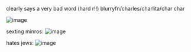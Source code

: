 clearly says a very bad word (hard r!!)
blurryfn/charles/charlita/char char

![image](https://github.com/user-attachments/assets/300c0ebf-6c19-450f-961b-5de123f9e5af)

sexting minros:
![image](https://github.com/user-attachments/assets/7140883d-df24-4972-81ba-d9f7adb93794)

hates jews:
![image](https://github.com/user-attachments/assets/d460bd83-7578-4f43-9000-706f847e2bdc)
